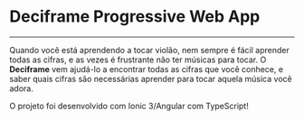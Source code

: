 # Deciframe Progressive Web App
---

Quando você está aprendendo a tocar violão, nem sempre é fácil aprender todas as cifras, e as vezes é frustrante não ter músicas para tocar. O **Deciframe** vem ajudá-lo a encontrar todas as cifras que você conhece, e saber quais cifras são necessárias aprender para tocar aquela música você adora.

O projeto foi desenvolvido com Ionic 3/Angular com TypeScript!
